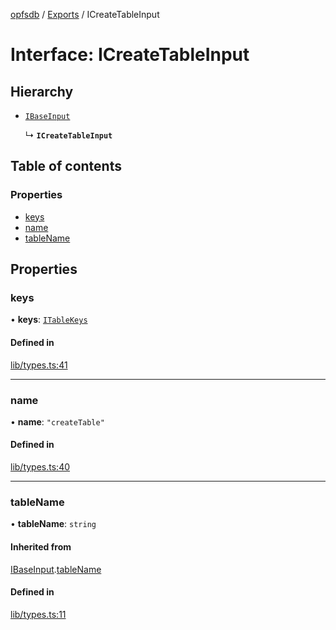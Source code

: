 [opfsdb](../README.md) / [Exports](../modules.md) / ICreateTableInput

# Interface: ICreateTableInput

## Hierarchy

- [`IBaseInput`](IBaseInput.md)

  ↳ **`ICreateTableInput`**

## Table of contents

### Properties

- [keys](ICreateTableInput.md#keys)
- [name](ICreateTableInput.md#name)
- [tableName](ICreateTableInput.md#tablename)

## Properties

### keys

• **keys**: [`ITableKeys`](../modules.md#itablekeys)

#### Defined in

[lib/types.ts:41](https://github.com/sliterok/opfsdb/blob/96fe35f/lib/types.ts#L41)

___

### name

• **name**: ``"createTable"``

#### Defined in

[lib/types.ts:40](https://github.com/sliterok/opfsdb/blob/96fe35f/lib/types.ts#L40)

___

### tableName

• **tableName**: `string`

#### Inherited from

[IBaseInput](IBaseInput.md).[tableName](IBaseInput.md#tablename)

#### Defined in

[lib/types.ts:11](https://github.com/sliterok/opfsdb/blob/96fe35f/lib/types.ts#L11)
